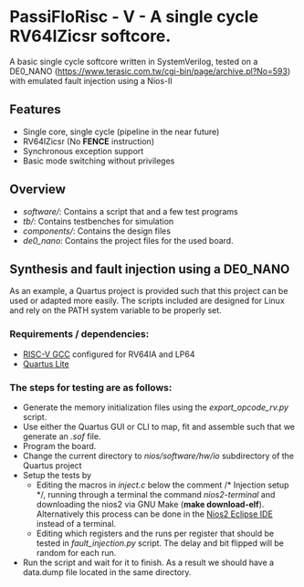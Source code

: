 # PassiFloRisc - V - A single cycle RV64IZicsr softcore.

A basic single cycle softcore written in SystemVerilog, tested on a DE0_NANO (https://www.terasic.com.tw/cgi-bin/page/archive.pl?No=593) with emulated fault injection using a Nios-II

## Features
* Single core, single cycle (pipeline in the near future)
* RV64IZicsr (No **FENCE** instruction)
* Synchronous exception support
* Basic mode switching without privileges 

## Overview
* *software/*: Contains a script that and a few test programs
* *tb/*: Contains testbenches for simulation
* *components/*: Contains the design files
* *de0_nano*: Contains the project files for the used board.

## Synthesis and fault injection using a DE0_NANO
As an example, a Quartus project is provided such that this project can be used or adapted more easily.
The scripts included are designed for Linux and rely on the PATH system variable to be properly set.

### Requirements / dependencies:
* [RISC-V GCC](https://github.com/riscv-collab/riscv-gnu-toolchain) configured for RV64IA and LP64
* [Quartus Lite](https://www.intel.com/content/www/us/en/software-kit/660904/intel-quartus-prime-lite-edition-design-software-version-20-1-1-for-linux.html)

### The steps for testing are as follows:
* Generate the memory initialization files using the *export_opcode_rv.py* script. 
* Use either the Quartus GUI or CLI to map, fit and assemble such that we generate an *.sof* file.
* Program the board.
* Change the current directory to *nios/software/hw/io* subdirectory of the Quartus project
* Setup the tests by
  * Editing the macros in *inject.c* below the comment /* Injection setup */, running through a terminal the command *nios2-terminal* and downloading the nios2 via GNU Make (**make download-elf**). Alternatively this process can be done in the [Nios2 Eclipse IDE](https://www.intel.com/content/www/us/en/docs/programmable/683525/21-3/installing-eclipse-ide-into-eds.html) instead of a terminal.
  * Editing which registers and the runs per register that should be tested in *fault_injection.py* script. The delay and bit flipped will be random for each run.
* Run the script and wait for it to finish. As a result we should have a data.dump file located in the same directory.
